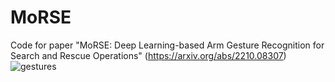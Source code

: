 # MoRSE
Code for paper "MoRSE: Deep Learning-based Arm Gesture Recognition for Search and Rescue Operations" (https://arxiv.org/abs/2210.08307)
![gestures](https://github.com/ounospanas/MoRSE/assets/29335277/7346fc5d-ee79-4344-9c82-8bf7d89c797f)
